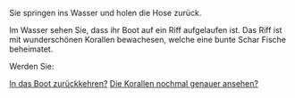 Sie springen ins Wasser und holen die Hose zurück.

Im Wasser sehen Sie, dass ihr Boot auf ein Riff aufgelaufen ist.
Das Riff ist mit wunderschönen Korallen bewachesen, welche eine bunte Schar Fische beheimatet.

Werden Sie:

[In das Boot zurückkehren?](../ruderboot.md)
[Die Korallen nochmal genauer ansehen?](../Korallen/Korallen.md)


